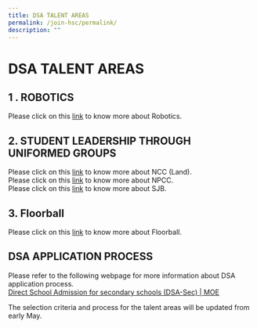 ```yaml
---
title: DSA TALENT AREAS
permalink: /join-hsc/permalink/
description: ""
---
```

DSA TALENT AREAS
================

1 . ROBOTICS
------------

Please click on this [link](https://haisingcatholic-moe-edu-sg-admin.cwp.sg/hsc-experience/co-curriculum/robotics) to know more about Robotics.

2\. STUDENT LEADERSHIP THROUGH UNIFORMED GROUPS
-----------------------------------------------

Please click on this [link](https://haisingcatholic-moe-edu-sg-admin.cwp.sg/hsc-experience/co-curriculum/ncc-land) to know more about NCC (Land).  
Please click on this [link](https://haisingcatholic-moe-edu-sg-admin.cwp.sg/hsc-experience/co-curriculum/NPCC) to know more about NPCC.  
Please click on this [link](https://haisingcatholic-moe-edu-sg-admin.cwp.sg/hsc-experience/co-curriculum/st-john-brigade) to know more about SJB.  

3\. Floorball
-------------

Please click on this [link](https://haisingcatholic-moe-edu-sg-admin.cwp.sg/hsc-experience/co-curriculum/floorball) to know more about Floorball.

DSA APPLICATION PROCESS
-----------------------

Please refer to the following webpage for more information about DSA application process.   
[Direct School Admission for secondary schools (DSA-Sec) | MOE](https://www.moe.gov.sg/secondary/dsa)  
  
The selection criteria and process for the talent areas will be updated from early May.